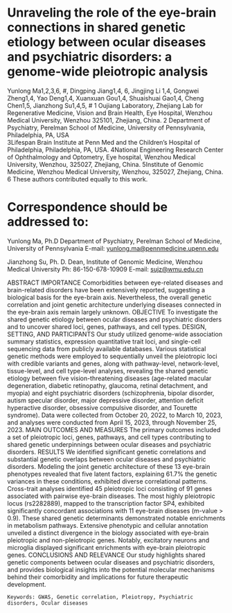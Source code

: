 # Unraveling the role of the eye-brain connections in shared genetic etiology between ocular diseases and psychiatric disorders: a genome-wide pleiotropic analysis
Yunlong Ma1,2,3,6, #, Dingping Jiang1,4, 6, Jingjing Li 1,4, Gongwei Zheng1,4, Yao Deng1,4, Xuanxuan Gou1,4, Shuaishuai Gao1,4, Cheng Chen1,5, Jianzhong Su1,4,5, #
1 Oujiang Laboratory, Zhejiang Lab for Regenerative Medicine, Vision and Brain Health, Eye Hospital, Wenzhou Medical University, Wenzhou 325101, Zhejiang, China. 
2 Department of Psychiatry, Perelman School of Medicine, University of Pennsylvania, Philadelphia, PA, USA  
3Lifespan Brain Institute at Penn Med and the Children’s Hospital of Philadelphia, Philadelphia, PA, USA.
4National Engineering Research Center of Ophthalmology and Optometry, Eye hospital, Wenzhou Medical University, Wenzhou, 325027, Zhejiang, China.
5Institute of Genomic Medicine, Wenzhou Medical University, Wenzhou, 325027, Zhejiang, China.
6 These authors contributed equally to this work.
# Correspondence should be addressed to:
Yunlong Ma, Ph.D
Department of Psychiatry, Perelman School of Medicine, University of Pennsylvania 
E-mail: yunlong.ma@pennmedicine.upenn.edu 

Jianzhong Su, Ph. D.
Dean, Institute of Genomic Medicine, Wenzhou Medical University
Ph: 86-150-678-10909
E-mail: sujz@wmu.edu.cn 


ABSTRACT
IMPORTANCE Comorbidities between eye-related diseases and brain-related disorders have been extensively reported, suggesting a biological basis for the eye-brain axis. Nevertheless, the overall genetic correlation and joint genetic architecture underlying diseases connected in the eye-brain axis remain largely unknown. 
OBJECTIVE To investigate the shared genetic etiology between ocular diseases and psychiatric disorders and to uncover shared loci, genes, pathways, and cell types.
DESIGN, SETTING, AND PARTICIPANTS Our study utilized genome-wide association summary statistics, expression quantitative trait loci, and single-cell sequencing data from publicly available databases. Various statistical genetic methods were employed to sequentially unveil the pleiotropic loci with credible variants and genes, along with pathway-level, network-level, tissue-level, and cell type-level analyses, revealing the shared genetic etiology between five vision-threatening diseases (age-related macular degeneration, diabetic retinopathy, glaucoma, retinal detachment, and myopia) and eight psychiatric disorders (schizophrenia, bipolar disorder, autism specular disorder, major depressive disorder, attention deficit hyperactive disorder, obsessive compulsive disorder, and Tourette syndrome). Data were collected from October 20, 2022, to March 10, 2023, and analyses were conducted from April 15, 2023, through November 25, 2023.
MAIN OUTCOMES AND MEASURES The primary outcomes included a set of pleiotropic loci, genes, pathways, and cell types contributing to shared genetic underpinnings between ocular diseases and psychiatric disorders.
RESULTS We identified significant genetic correlations and substantial genetic overlaps between ocular diseases and psychiatric disorders. Modeling the joint genetic architecture of these 13 eye-brain phenotypes revealed that five latent factors, explaining 61.7% the genetic variances in these conditions, exhibited diverse correlational patterns. Cross-trait analyses identified 45 pleiotropic loci consisting of 91 genes associated with pairwise eye-brain diseases. The most highly pleiotropic locus (rs2282889), mapped to the transcription factor SP4, exhibited significantly concordant associations with 11 eye-brain diseases (m-value > 0.9). These shared genetic determinants demonstrated notable enrichments in metabolism pathways. Extensive phenotypic and cellular annotation unveiled a distinct divergence in the biology associated with eye-brain pleiotropic and non-pleiotropic genes. Notably, excitatory neurons and microglia displayed significant enrichments with eye-brain pleiotropic genes. 
CONCLUSIONS AND RELEVANCE Our study highlights shared genetic components between ocular diseases and psychiatric disorders, and provides biological insights into the potential molecular mechanisms behind their comorbidity and implications for future therapeutic development. 

```Keywords: GWAS, Genetic correlation, Pleiotropy, Psychiatric disorders, Ocular diseases```
